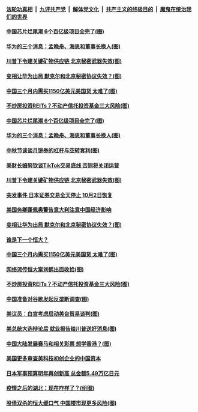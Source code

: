 

####  [法轮功真相](../../../../basic/blob/master/README.md?t=10012331) &nbsp;|&nbsp; [九评共产党](../../../../9ping.md/blob/master/README.md?t=10012331) &nbsp;|&nbsp; [解体党文化](../../../../jtdwh.md/blob/master/README.md?t=10012331)  &nbsp;|&nbsp; [共产主义的终极目的](../../../../gczydzjmd.md/blob/master/README.md?t=10012331) &nbsp;|&nbsp; [魔鬼在统治我们的世界](../../../../mgztzwmdsj.md/blob/master/README.md?t=10012331) 

#### [中国芯片烂尾潮 6个百亿级项目全完了(图)](../pages/p5/947891.md?t=10012331) 

#### [华为的三个消息：孟晚舟、海思和董事长换人(图)](../pages/p5/947883.md?t=10012331) 

#### [川普下令建关键矿物供应链 北京秘密武器失效(图)](../pages/p5/947875.md?t=10012331) 

#### [变相让华为出局 默克尔和北京秘密协议失效？(图)](../pages/p5/947802.md?t=10012331) 

#### [中国三个月内需买1150亿美元美国货 太难了(图)](../pages/p5/947801.md?t=10012331) 

#### [不炒房投资REITs？不动产信托投资基金三大风险(图)](../pages/p5/947803.md?t=10012331) 

#### [中国芯片烂尾潮 6个百亿级项目全完了(图)](../pages/p5/947891.md?t=10012331) 

#### [华为的三个消息：孟晚舟、海思和董事长换人(图)](../pages/p5/947883.md?t=10012331) 

#### [中秋节谈谈月饼券的杠杆与空转套利(图)](../pages/p5/947882.md?t=10012331) 

#### [美财长姆努钦谈TikTok交易底线 否则将关闭运营](../pages/p5/947881.md?t=10012331) 

#### [川普下令建关键矿物供应链 北京秘密武器失效(图)](../pages/p5/947875.md?t=10012331) 

#### [突发事件 日本证券交易全天停止 10月2日恢复](../pages/p5/947872.md?t=10012331) 

#### [美国务卿蓬佩奥警告意大利注意中国经济影响](../pages/p5/947871.md?t=10012331) 

#### [变相让华为出局 默克尔和北京秘密协议失效？(图)](../pages/p5/947802.md?t=10012331) 

#### [谁是下一个恒大？](../pages/p5/947825.md?t=10012331) 

#### [中国三个月内需买1150亿美元美国货 太难了(图)](../pages/p5/947801.md?t=10012331) 

#### [网络流传恒大案刘鹤出面收拾(图)](../pages/p5/947824.md?t=10012331) 

#### [不炒房投资REITs？不动产信托投资基金三大风险(图)](../pages/p5/947803.md?t=10012331) 

#### [中国准备对谷歌发起反垄断调查(图)](../pages/p5/947820.md?t=10012331) 

#### [美议员：白宫考虑启动美台贸易谈判(图)](../pages/p5/947814.md?t=10012331) 

#### [美总统大选辩论后 就业报告给川普送好消息(图)](../pages/p5/947783.md?t=10012331) 

#### [中国大陆发展赛马和相关彩票 想学香港？(图)](../pages/p5/947776.md?t=10012331) 

#### [美国更多审查美科技初创企业的中国资本](../pages/p5/947773.md?t=10012331) 

#### [日本军事预算明年再创新高 总金额5.49万亿日元](../pages/p5/947772.md?t=10012331) 

#### [疫情之后的湖北：现在咋样了？(组图)](../pages/p5/947727.md?t=10012331) 

#### [股债双杀的恒大缓口气 中国楼市现更多风险(图)](../pages/p5/947686.md?t=10012331) 

